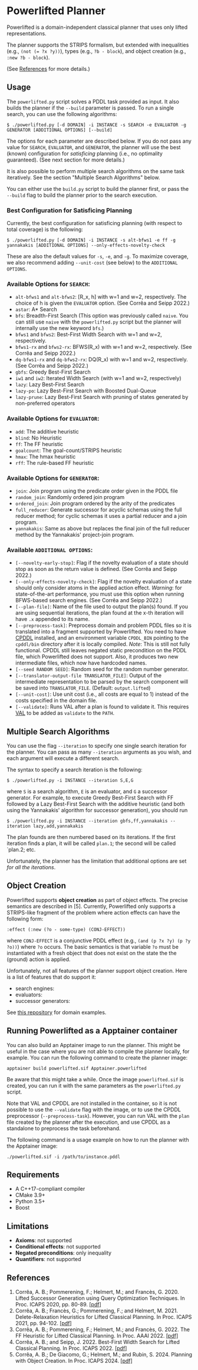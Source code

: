 # Powerlifted Planner

Powerlifted is a domain-independent classical planner that uses only lifted
representations.

The planner supports the STRIPS formalism, but extended with inequalities (e.g.,
`(not (= ?x ?y))`), types (e.g., `?b - block`), and object creation (e.g., `:new
?b - block`).

(See [References](#references) for more details.)

## Usage

The `powerlifted.py` script solves a PDDL task provided as input. It also builds
the planner if the `--build` parameter is passed. To run a single search, you
can use the following algorithms:

```$ ./powerlifted.py [-d DOMAIN] -i INSTANCE -s SEARCH -e EVALUATOR -g GENERATOR [ADDITIONAL OPTIONS] [--build]```

The options for each parameter are described below. If you do not pass any value
for `SEARCH`, `EVALUATOR`, and `GENERATOR`, the planner will use the best
(known) configuration for _satisficing_ planning (i.e., no optimality
guaranteed). (See next section for more details.)

It is also possible to perform multiple search algorithms on the same task
iteratively. See the section "Multiple Search Algorithms" below.

You can either use the `build.py` script to build the planner first, or pass the
`--build` flag to build the planner prior to the search execution.

### Best Configuration for Satisficing Planning

Currently, the best configuration for satisficing planning (with respect to
total coverage) is the following:

```$ ./powerlifted.py [-d DOMAIN] -i INSTANCE -s alt-bfws1 -e ff -g yannakakis [ADDITIONAL OPTIONS] --only-effects-novelty-check```

These are also the default values for `-s`, `-e`, and `-g`. To maximize
coverage, we also recommend adding `--unit-cost` (see below) to the `ADDITIONAL
OPTIONS`.

### Available Options for `SEARCH`:
- `alt-bfws1` and `alt-bfws2`: [R_x, h] with w=1 and w=2, respectively. The choice of h is
  given the `EVALUATOR` option. (See Corrêa and Seipp 2022.)
- `astar`: A* Search
- `bfs`: Breadth-First Search (This option was previously called `naive`. You
  can still use `naive` with the `powerlifted.py` script but the planner will internally
  use the new keyword `bfs`.)
- `bfws1` and `bfws2`: Best-First Width Search with w=1 and w=2, respectively.
- `bfws1-rx` and `bfws2-rx`: BFWS(R_x) with w=1 and w=2, respectively. (See Corrêa and Seipp 2022.)
- `dq-bfws1-rx` and `dq-bfws2-rx`: DQ(R_x) with w=1 and w=2, respectively. (See Corrêa and Seipp 2022.)
- `gbfs`: Greedy Best-First Search
- `iw1` and `iw2`: Iterated Width Search (with w=1 and w=2, respectively)
- `lazy`: Lazy Best-First Search
- `lazy-po`: Lazy Best-First Search with Boosted Dual-Queue
- `lazy-prune`: Lazy Best-First Search with pruning of states generated by
non-preferred operators

### Available Options for `EVALUATOR`:
- `add`: The additive heuristic
- `blind`: No Heuristic
- `ff`: The FF heuristic
- `goalcount`: The goal-count/STRIPS heuristic
- `hmax`: The hmax heuristic
- `rff`: The rule-based FF heuristic

### Available Options for `GENERATOR`:
- `join`: Join program using the predicate order given in the PDDL file
- `random_join`: Randomly ordered join program
- `ordered_join`: Join program ordered by the arity of the predicates
- `full_reducer`: Generate successor for acyclic schemas using the full
  reducer method; for cyclic schemas it uses a partial reducer and a join
  program.
- `yannakakis`: Same as above but replaces the final join of the full
      reducer method by the Yannakakis' project-join program.

### Available `ADDITIONAL OPTIONS`:
- `[--novelty-early-stop]`: Flag if the novelty evaluation of a state should
  stop as soon as the return value is defined. (See Corrêa and Seipp 2022.)
- `[--only-effects-novelty-check]`: Flag if the novelty evaluation of a state
  should only consider atoms in the applied action effect. *Warning*: for
  state-of-the-art performance, you must use this option when running BFWS-based
  search engines. (See Corrêa and Seipp 2022.)
- `[--plan-file]`: Name of the file used to output the plan(s) found. If you are
  using sequential iterations, the plan found at the x-th iteration will have
  `.x` appended to its name.
- `[--preprocess-task]`: Preprocess domain and problem PDDL files so it is
  translated into a fragment supported by Powerlifted. You need to have
  [CPDDL](https://gitlab.com/danfis/cpddl) installed, and an environment
  variable `CPDDL_BIN` pointing to the `cpddl/bin` directory after it is locally
  compiled. *Note*: This is still not fully functional. CPDDL still leaves
  negated static precondition on the PDDL file, which Powerlifted does not
  support. Also, it produces two new intermediate files, which now have
  hardcoded names.
- `[--seed RANDOM SEED]`: Random seed for the random number generator.
- `[--translator-output-file TRANSLATOR_FILE]`: Output of the intermediate
  representation to be parsed by the search component will be saved into
  `TRANSLATOR_FILE`. (Default: `output.lifted`)
- `[--unit-cost]`: Use unit cost  (i.e., all costs are equal to 1) instead of
  the costs specified in the domain file.
- `[--validate]`: Runs VAL after a plan is found to validate it. This requires
  [VAL](https://github.com/KCL-Planning/VAL) to be added as `validate` to the `PATH`.

## Multiple Search Algorithms

You can use the flag `--iteration` to specify one single search iteration for
the planner. You can pass as many `--iteration` arguments as you wish, and each
argument will execute a different search.

The syntax to specify a search iteration is the following:

```$ ./powerlifted.py -i INSTANCE --iteration S,E,G```

where `S` is a search algorithm, `E` is an evaluator, and `G` a successor generator. For example, to execute Greedy Best-First Search with FF followed by a Lazy Best-First Search with the additive heuristic (and both using the Yannakakis' algorithm for successor generation), you should run

```$ ./powerlifted.py -i INSTANCE --iteration gbfs,ff,yannakakis --iteration lazy,add,yannakakis```

The plan founds are then numbered based on its iterations. If the first iteration finds a plan, it will be called `plan.1`; the second will be called `plan.2; etc.

Unfortunately, the planner has the limitation that additional options are set
_for all the iterations_.


## Object Creation

Powerlifted supports **object creation** as part of object effects. The precise
semantics are described in [5]. Currently, Powerlifted only supports a
STRIPS-like fragment of the problem where action effects can have the following
form:

```
:effect (:new (?o - some-type) (CONJ-EFFECT))
```

where `CONJ-EFFECT` is a conjunctive PDDL effect (e.g., `(and (p ?x ?y) (p ?y
?o))`) where `?o` occurs. The basic semantics is that variable `?o` must be
instantiated with a fresh object that does not exist on the state the the
(ground) action is applied.

Unfortunately, not all features of the planner support object creation. Here is
a list of features that do support it:
- search engines:
- evaluators:
- successor generators:

See [this repository](https://github.com/abcorrea/object-creation-benchmarks)
for domain examples.

## Running Powerlifted as a Apptainer container

You can also build an Apptainer image to run the planner. This might be useful
in the case where you are not able to compile the planner locally, for
example. You can run the following command to create the planner image:


```apptainer build powerlifted.sif Apptainer.powerlifted```

Be aware that this might take a while. Once the image `powerlifted.sif` is
created, you can run it with the same parameters as the `powerlifted.py`
script.

Note that VAL and CPDDL are not installed in the container, so it is not
possible to use the `--validate` flag with the image, or to use the CPDDL
preprocessor (`--preprocess-task`). However, you can run VAL with the `plan`
file created by the planner after the execution, and use CPDDL as a standalone
to preprocess the task beforehand.

The following command is a usage example on how to run the planner with the
Apptainer image:

```./powerlifted.sif -i /path/to/instance.pddl```

## Requirements
 - A C++17-compliant compiler
 - CMake 3.9+
 - Python 3.5+
 - Boost

## Limitations
 - **Axioms**: not supported
 - **Conditional effects**: not supported
 - **Negated preconditions**: only inequality
 - **Quantifiers**: not supported

 ## References

 1. Corrêa, A. B.; Pommerening, F.; Helmert, M.; and Francès, G. 2020. Lifted Successor Generation using Query Optimization Techniques.
    In Proc. ICAPS 2020, pp. 80-89. [[pdf]](https://abcorrea.github.io/assets/pdf/correa-et-al-icaps2020.pdf)
 2. Corrêa, A. B.; Francès, G.; Pommerening, F.; and Helmert, M. 2021. Delete-Relaxation Heuristics for Lifted Classical Planning.
    In Proc. ICAPS 2021, pp. 94-102. [[pdf]](https://abcorrea.github.io/assets/pdf/correa-et-al-icaps2021.pdf)
 3. Corrêa, A. B.; Pommerening, F.; Helmert, M.; and Francès, G. 2022. The
    FF Heuristic for Lifted Classical Planning.
    In Proc. AAAI 2022. [[pdf]](https://abcorrea.github.io/assets/pdf/correa-et-al-aaai2022.pdf)
 4. Corrêa, A. B.; and Seipp, J. 2022. Best-First Width Search for Lifted
    Classical Planning. In Proc. ICAPS 2022. [[pdf]](https://abcorrea.github.io/assets/pdf/correa-seipp-icaps2022.pdf)
 5. Corrêa, A. B.; De Giacomo, G.; Helmert, M.; and Rubin, S. 2024. Planning with Object Creation.
    In Proc. ICAPS 2024. [[pdf]](https://abcorrea.github.io/assets/pdf/correa-et-al-icaps2024.pdf)
